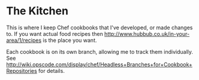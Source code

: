 # The Kitchen

This is where I keep Chef cookbooks that I've developed, or made changes to. If you want actual food recipes then http://www.hubbub.co.uk/in-your-area/1/recipes is the place you want.

Each cookbook is on its own branch, allowing me to track them individually. See http://wiki.opscode.com/display/chef/Headless+Branches+for+Cookbook+Repositories for details.
